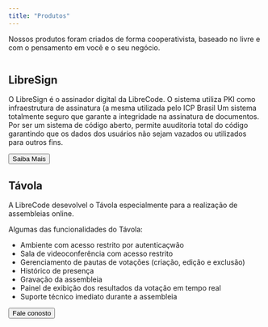 ```yaml
---
title: "Produtos"
---
```


Nossos produtos foram criados de forma cooperativista, baseado no livre e com o pensamento em você e o seu negócio.

<section class="libresign">
  <img src="">

## LibreSign

O LibreSign é o assinador digital da LibreCode.
O sistema utiliza PKI como infraestrutura de assinatura (a mesma utilizada pelo ICP Brasil
Um sistema totalmente seguro que garante a integridade na assinatura de documentos.
Por ser um sistema de código aberto, permite auuditoria total do código garantindo que os dados dos usuários não sejam vazados ou utilizados para outros fins.

<button>Saiba Mais </button>

</section>

<section class="tavola">

## Távola

A LibreCode desevolvel o Távola especialmente para a realização de assembleias online.

Algumas das funcionalidades do Távola:

- Ambiente com acesso restrito por autenticaçwão
- Sala de videoconferência com acesso restrito
- Gerenciamento de pautas de votações (criação, edição e exclusão)
- Histórico de presença
- Gravação da assembleia
- Painel de exibição dos resultados da votação em tempo real
- Suporte técnico imediato durante a assembleia

<button>Fale conosto</button>

</section>

